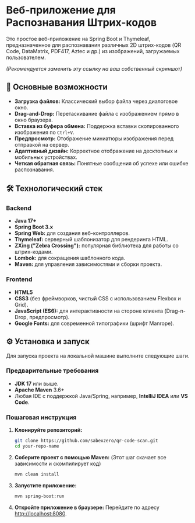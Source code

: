 # Веб-приложение для Распознавания Штрих-кодов

Это простое веб-приложение на Spring Boot и Thymeleaf, предназначенное для распознавания различных 2D штрих-кодов (QR Code, DataMatrix, PDF417, Aztec и др.) из изображений, загружаемых пользователем.


*(Рекомендуется заменить эту ссылку на ваш собственный скриншот)*

## 🚀 Основные возможности

-   **Загрузка файлов:** Классический выбор файла через диалоговое окно.
-   **Drag-and-Drop:** Перетаскивание файла с изображением прямо в окно браузера.
-   **Вставка из буфера обмена:** Поддержка вставки скопированного изображения по `Ctrl+V`.
-   **Предпросмотр:** Отображение миниатюры изображения перед отправкой на сервер.
-   **Адаптивный дизайн:** Корректное отображение на десктопных и мобильных устройствах.
-   **Четкая обратная связь:** Понятные сообщения об успехе или ошибке распознавания.

## 🛠️ Технологический стек

### Backend
-   **Java 17+**
-   **Spring Boot 3.x**
-   **Spring Web:** для создания веб-контроллеров.
-   **Thymeleaf:** серверный шаблонизатор для рендеринга HTML.
-   **ZXing ("Zebra Crossing"):** популярная библиотека для работы со штрих-кодами.
-   **Lombok:** для сокращения шаблонного кода.
-   **Maven:** для управления зависимостями и сборки проекта.

### Frontend
-   **HTML5**
-   **CSS3** (без фреймворков, чистый CSS с использованием Flexbox и Grid).
-   **JavaScript (ES6):** для интерактивности на стороне клиента (Drag-n-Drop, предпросмотр).
-   **Google Fonts:** для современной типографики (шрифт Manrope).

## ⚙️ Установка и запуск

Для запуска проекта на локальной машине выполните следующие шаги.

### Предварительные требования
-   **JDK 17** или выше.
-   **Apache Maven** 3.6+
-   Любая IDE с поддержкой Java/Spring, например, **IntelliJ IDEA** или **VS Code**.

### Пошаговая инструкция

1.  **Клонируйте репозиторий:**
    ```bash
    git clone https://github.com/sabexzero/qr-code-scan.git
    cd your-repo-name
    ```

2.  **Соберите проект с помощью Maven:**
    (Этот шаг скачает все зависимости и скомпилирует код)
    ```bash
    mvn clean install
    ```

3.  **Запустите приложение:**
    ```bash
    mvn spring-boot:run
    ```

4.  **Откройте приложение в браузере:**
    Перейдите по адресу [http://localhost:8080](http://localhost:8080).
